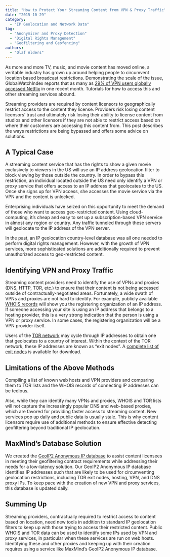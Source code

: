 ```yaml
---
title: "How to Protect Your Streaming Content from VPN & Proxy Traffic"
date: "2015-10-29"
category:
  - "IP Geolocation and Network Data"
tag:
  - "Anonymizer and Proxy Detection"
  - "Digital Rights Management"
  - "Geofiltering and Geofencing"
authors:
  - "Olaf Alders"
---
```


As more and more TV, music, and movie content has moved online, a veritable
industry has grown up around helping people to circumvent location based
broadcast restrictions. Demonstrating the scale of the issue, GlobalWatchIndex
reports that as many as [29% of VPN users globally accessed
Netflix](https://www.globalwebindex.net/blog/29-of-vpn-users-accessing-netflix)
in one recent month. Tutorials for how to access this and other streaming
services abound.

Streaming providers are required by content licensors to geographically restrict
access to the content they license. Providers risk losing content licensors’
trust and ultimately risk losing their ability to license content from studios
and other licensors if they are not able to restrict access based on where their
customers are accessing this content from. This post describes the ways
restrictions are being bypassed and offers some advice on solutions.

## A Typical Case

A streaming content service that has the rights to show a given movie
exclusively to viewers in the US will use an IP address geolocation filter to
block viewing by those outside the country. In order to bypass this restriction,
an individual located outside the US need only identify a VPN or proxy service
that offers access to an IP address that geolocates to the US. Once she signs up
for VPN access, she accesses the movie service via the VPN and the content is
unlocked.

Enterprising individuals have seized on this opportunity to meet the demand of
those who want to access geo-restricted content. Using cloud-computing, it’s
cheap and easy to set up a subscription-based VPN service in almost any region
or country. Any traffic tunneled through these servers will geolocate to the IP
address of the VPN server.

In the past, an IP geolocation country-level database was all one needed to
perform digital rights management. However, with the growth of VPN services,
more sophisticated solutions are additionally required to prevent unauthorized
access to geo-restricted content.

## Identifying VPN and Proxy Traffic

Streaming content providers need to identify the use of VPNs and proxies (DNS,
HTTP, TOR, etc.) to ensure that their content is not being accessed outside of
contractually-negotiated areas. Fortunately, a wide swath of VPNs and proxies
are not hard to identify. For example, publicly available
[WHOIS records](https://whois.arin.net/ui) will show you the registering
organization of an IP address. If someone accessing your site is using an IP
address that belongs to a hosting provider, this is a very strong indication
that the person is using a VPN or proxy service. In some cases, the registering
organization will be a VPN provider itself.

Users of the [TOR network](https://www.torproject.org/) may cycle through IP
addresses to obtain one that geolocates to a country of interest. Within the
context of the TOR network, these IP addresses are known as “exit nodes”. A
[complete list of exit nodes](https://check.torproject.org/exit-addresses) is
available for download.

## Limitations of the Above Methods

Compiling a list of known web hosts and VPN providers and comparing them to TOR
lists and the WHOIS records of connecting IP addresses can be tedious.

Also, while they can identify many VPNs and proxies, WHOIS and TOR lists will
not capture the increasingly popular DNS and web-based proxies, which are
favored for providing faster access to streaming content. New services pop up
daily and public data is usually stale. This is why content licensors require
use of additional methods to ensure effective detecting geofiltering beyond
traditional IP geolocation.

## MaxMind’s Database Solution

We created the
[GeoIP2 Anonymous IP database](https://www.maxmind.com/en/geoip2-anonymous-ip-database)
to assist content licensees in meeting their geofiltering contract requirements
while addressing their needs for a low-latency solution. Our GeoIP2 Anonymous IP
database identifies IP addresses such that are likely to be used for
circumventing geolocation restrictions, including TOR exit nodes, hosting, VPN,
and DNS proxy IPs. To keep pace with the creation of new VPN and proxy services,
this database is updated daily.

## Summing Up

Streaming providers, contractually required to restrict access to content based
on location, need new tools in addition to standard IP geolocation filters to
keep up with those trying to access their restricted content. Public WHOIS and
TOR data can be used to identify some IPs used by VPN and proxy services, in
particular when these services are run on web hosts. Identifying these and other
proxies and keeping up with their creation requires using a service like
MaxMind’s GeoIP2 Anonymous IP database.

